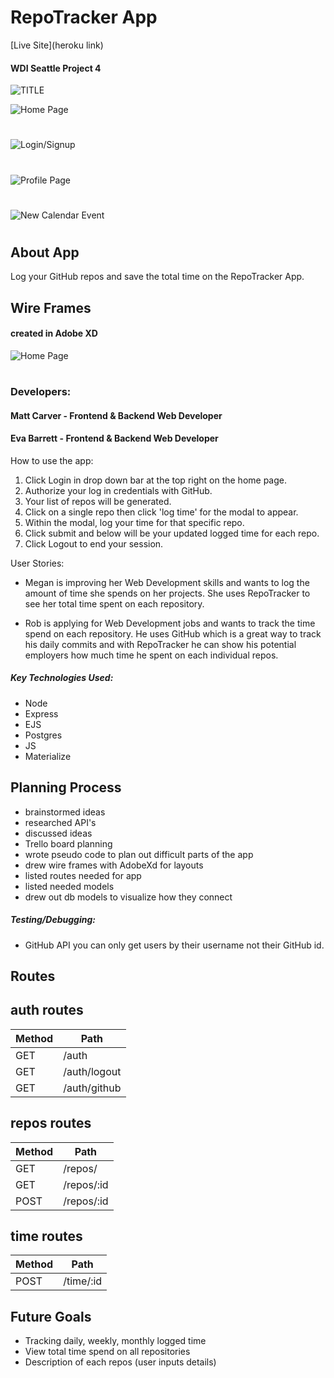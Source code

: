 # RepoTracker App

[Live Site](heroku link)

#### WDI Seattle Project 4

![TITLE](./public/img/RepoTracker.png)

![Home Page](./public/img/RepoTracker1.png)
#
![Login/Signup](./public/img/RepoTracker2.png)
#
![Profile Page](./public/img/RepoTracker3.png)
#
![New Calendar Event](./public/img/RepoTracker1.png)
#

## About App
Log your GitHub repos and save the total time on the RepoTracker App.

## Wire Frames
#### created in Adobe XD
![Home Page](./public/img/wireframes.png)

#
### Developers:
#### Matt Carver - Frontend & Backend Web Developer
#### Eva Barrett - Frontend & Backend Web Developer

How to use the app:
1. Click Login in drop down bar at the top right on the home page.
2. Authorize your log in credentials with GitHub.
3. Your list of repos will be generated.
4. Click on a single repo then click 'log time' for the modal to appear.
5. Within the modal, log your time for that specific repo.
6. Click submit and below will be your updated logged time for each repo.
7. Click Logout to end your session.


User Stories:
- Megan is improving her Web Development skills and wants to log the amount of time she spends on her projects. She uses RepoTracker to see her total time spent on each repository.

- Rob is applying for Web Development jobs and wants to track the time spend on each repository. He uses GitHub which is a great way to track his daily commits and with RepoTracker he can show his potential employers how much time he spent on each individual repos.


##### Key Technologies Used:
- Node
- Express
- EJS
- Postgres
- JS
- Materialize

## Planning Process

- brainstormed ideas
- researched API's
- discussed ideas
- Trello board planning
- wrote pseudo code to plan out difficult parts of the app
- drew wire frames with AdobeXd for layouts
- listed routes needed for app
- listed needed models
- drew out db models to visualize how they connect


##### Testing/Debugging:
- GitHub API you can only get users by their username not their GitHub id.

## Routes

## auth routes
| Method | Path						|
| -------| ---------------|
| GET 	 | /auth				  |
| GET    | /auth/logout   |
| GET 	 | /auth/github		|


## repos routes
| Method | Path						|
| -------| ---------------|
| GET 	 | /repos/				|
| GET 	 | /repos/:id			|
| POST   | /repos/:id			|

## time routes
| Method | Path						|
| -------| ---------------|
| POST 	 | /time/:id			|



## Future Goals
- Tracking daily, weekly, monthly logged time
- View total time spend on all repositories
- Description of each repos (user inputs details)
